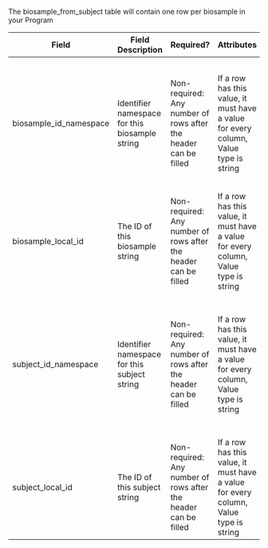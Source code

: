 The biosample_from_subject table will contain one row per biosample in your Program

Field | Field Description | Required? |  Attributes | Extra Info 
------|-------------------|-----------|-------------|------------
biosample_id_namespace | Identifier namespace for this biosample string | Non-required: Any number of rows after the header can be filled | If a row has this value, it must have a value for every column, Value type is string | For each row (each biosample), this will be the value of 'id_namespace' in the biosample table for this biosample. If your program has not implemented multiple id_namespaces, this will be exactly the same for all rows and for the subject_id_namespace column
biosample_local_id | The ID of this biosample string | Non-required: Any number of rows after the header can be filled |  If a row has this value, it must have a value for every column, Value type is string |For each row (each biosample), this will be the value of 'local_id' in the biosample table for this biosample
subject_id_namespace | Identifier namespace for this subject string | Non-required: Any number of rows after the header can be filled | If a row has this value, it must have a value for every column, Value type is string | "For each row (each biosample), this will be the value of 'id_namespace' in the subject table for the subject this biosample was taken from. If your program has not implemented multiple id_namespaces, this will be exactly the same for all rows and for the biosample_id_namespace column"
subject_local_id | The ID of this subject string | Non-required: Any number of rows after the header can be filled | If a row has this value, it must have a value for every column, Value type is string |For each row (each biosample), this will be the value of 'local_id' in the subject table for the subject this biosample was taken from